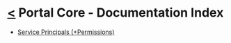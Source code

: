 # [<](./../README.md) Portal Core - Documentation Index

* [Service Principals (+Permissions)](service-principals.md)